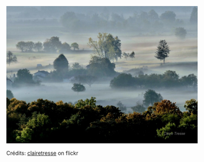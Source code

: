 ![Timothe](/images/2023-01-17.jpg)

Crédits: [clairetresse](https://www.flickr.com/people/clairetresse/) on flickr